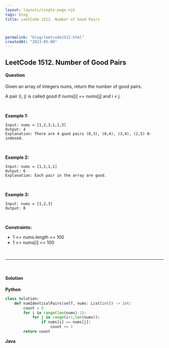 ```yaml
---
layout: layouts/single-page.njk
tags: blog
title: LeetCode 1512. Number of Good Pairs



permalink: "blog/leetcode1512.html"
createdAt: "2023-05-08"
---
```


## LeetCode 1512. Number of Good Pairs






#### Question
Given an array of integers nums, return the number of good pairs.

A pair (i, j) is called good if nums[i] == nums[j] and i < j.

<p>&nbsp;</p>

**Example 1:**

    Input: nums = [1,2,3,1,1,3]
    Output: 4
    Explanation: There are 4 good pairs (0,3), (0,4), (3,4), (2,5) 0-indexed.

<p>&nbsp;</p>

**Example 2:**

    Input: nums = [1,1,1,1]
    Output: 6
    Explanation: Each pair in the array are good.

<p>&nbsp;</p>

**Example 3:**

    Input: nums = [1,2,3]
    Output: 0

<p>&nbsp;</p>


**Constraints:**


* 1 <= nums.length <= 100
* 1 <= nums[i] <= 100




<p>&nbsp;</p>

---

<p>&nbsp;</p>  

#### Solution
**Python**
```Python
class Solution:
    def numIdenticalPairs(self, nums: List[int]) -> int:
        count = 0
        for i in range(len(nums)-1):
            for j in range(i+1,len(nums)):
                if nums[i] == nums[j]:
                    count += 1
        return count
```

**Java**